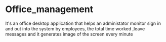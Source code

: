 # Office_management
It's an office desktop application that helps an administator monitor sign in and out into the system  by employees, the total time worked ,leave messages and it generates image of the screen every minute 
